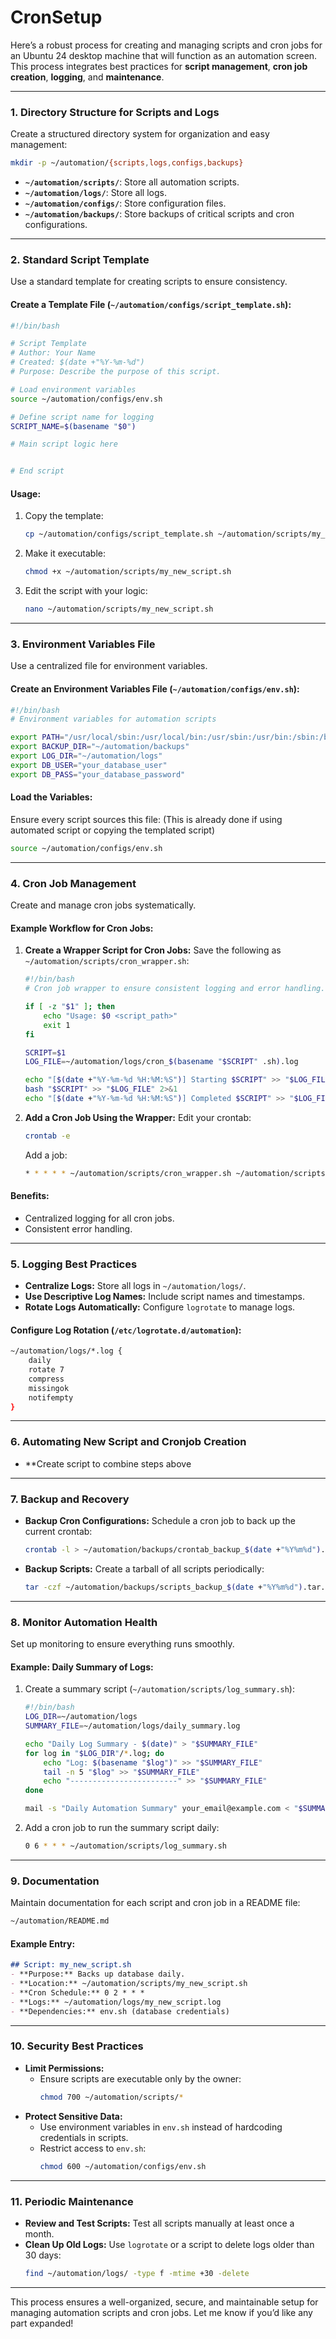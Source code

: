 # CronSetup

Here’s a robust process for creating and managing scripts and cron jobs for an Ubuntu 24 desktop machine that will function as an automation screen. This process integrates best practices for **script management**, **cron job creation**, **logging**, and **maintenance**.

---

### **1. Directory Structure for Scripts and Logs**
Create a structured directory system for organization and easy management:
```bash
mkdir -p ~/automation/{scripts,logs,configs,backups}
```

- **`~/automation/scripts/`**: Store all automation scripts.
- **`~/automation/logs/`**: Store all logs.
- **`~/automation/configs/`**: Store configuration files.
- **`~/automation/backups/`**: Store backups of critical scripts and cron configurations.

---

### **2. Standard Script Template**
Use a standard template for creating scripts to ensure consistency.

#### Create a Template File (`~/automation/configs/script_template.sh`):
```bash
#!/bin/bash

# Script Template
# Author: Your Name
# Created: $(date +"%Y-%m-%d")
# Purpose: Describe the purpose of this script.

# Load environment variables
source ~/automation/configs/env.sh

# Define script name for logging
SCRIPT_NAME=$(basename "$0")

# Main script logic here


# End script

```

#### Usage:
1. Copy the template:
   ```bash
   cp ~/automation/configs/script_template.sh ~/automation/scripts/my_new_script.sh
   ```
2. Make it executable:
   ```bash
   chmod +x ~/automation/scripts/my_new_script.sh
   ```
3. Edit the script with your logic:
   ```bash
   nano ~/automation/scripts/my_new_script.sh
   ```

---

### **3. Environment Variables File**
Use a centralized file for environment variables.

#### Create an Environment Variables File (`~/automation/configs/env.sh`):
```bash
#!/bin/bash
# Environment variables for automation scripts

export PATH="/usr/local/sbin:/usr/local/bin:/usr/sbin:/usr/bin:/sbin:/bin"
export BACKUP_DIR="~/automation/backups"
export LOG_DIR="~/automation/logs"
export DB_USER="your_database_user"
export DB_PASS="your_database_password"
```

#### Load the Variables:
Ensure every script sources this file: (This is already done if using automated script or copying the templated script)
```bash
source ~/automation/configs/env.sh
```

---

### **4. Cron Job Management**
Create and manage cron jobs systematically.

#### Example Workflow for Cron Jobs:
1. **Create a Wrapper Script for Cron Jobs:**
   Save the following as `~/automation/scripts/cron_wrapper.sh`:
   ```bash
   #!/bin/bash
   # Cron job wrapper to ensure consistent logging and error handling.

   if [ -z "$1" ]; then
       echo "Usage: $0 <script_path>"
       exit 1
   fi

   SCRIPT=$1
   LOG_FILE=~/automation/logs/cron_$(basename "$SCRIPT" .sh).log

   echo "[$(date +"%Y-%m-%d %H:%M:%S")] Starting $SCRIPT" >> "$LOG_FILE"
   bash "$SCRIPT" >> "$LOG_FILE" 2>&1
   echo "[$(date +"%Y-%m-%d %H:%M:%S")] Completed $SCRIPT" >> "$LOG_FILE"
   ```

2. **Add a Cron Job Using the Wrapper:**
   Edit your crontab:
   ```bash
   crontab -e
   ```
   Add a job:
   ```bash
   * * * * * ~/automation/scripts/cron_wrapper.sh ~/automation/scripts/my_new_script.sh
   ```

#### Benefits:
- Centralized logging for all cron jobs.
- Consistent error handling.

---

### **5. Logging Best Practices**
- **Centralize Logs:** Store all logs in `~/automation/logs/`.
- **Use Descriptive Log Names:** Include script names and timestamps.
- **Rotate Logs Automatically:**
  Configure `logrotate` to manage logs.

#### Configure Log Rotation (`/etc/logrotate.d/automation`):
```bash
~/automation/logs/*.log {
    daily
    rotate 7
    compress
    missingok
    notifempty
}
```

---

### **6. Automating New Script and Cronjob Creation**
- **Create script to combine steps above

---

### **7. Backup and Recovery**
- **Backup Cron Configurations:**
  Schedule a cron job to back up the current crontab:
  ```bash
  crontab -l > ~/automation/backups/crontab_backup_$(date +"%Y%m%d").txt
  ```
- **Backup Scripts:**
  Create a tarball of all scripts periodically:
  ```bash
  tar -czf ~/automation/backups/scripts_backup_$(date +"%Y%m%d").tar.gz ~/automation/scripts/
  ```

---

### **8. Monitor Automation Health**
Set up monitoring to ensure everything runs smoothly.

#### Example: Daily Summary of Logs:
1. Create a summary script (`~/automation/scripts/log_summary.sh`):
   ```bash
   #!/bin/bash
   LOG_DIR=~/automation/logs
   SUMMARY_FILE=~/automation/logs/daily_summary.log

   echo "Daily Log Summary - $(date)" > "$SUMMARY_FILE"
   for log in "$LOG_DIR"/*.log; do
       echo "Log: $(basename "$log")" >> "$SUMMARY_FILE"
       tail -n 5 "$log" >> "$SUMMARY_FILE"
       echo "------------------------" >> "$SUMMARY_FILE"
   done

   mail -s "Daily Automation Summary" your_email@example.com < "$SUMMARY_FILE"
   ```

2. Add a cron job to run the summary script daily:
   ```bash
   0 6 * * * ~/automation/scripts/log_summary.sh
   ```

---

### **9. Documentation**
Maintain documentation for each script and cron job in a README file:
```bash
~/automation/README.md
```

#### Example Entry:
```markdown
## Script: my_new_script.sh
- **Purpose:** Backs up database daily.
- **Location:** ~/automation/scripts/my_new_script.sh
- **Cron Schedule:** 0 2 * * *
- **Logs:** ~/automation/logs/my_new_script.log
- **Dependencies:** env.sh (database credentials)
```

---

### **10. Security Best Practices**
- **Limit Permissions:**
  - Ensure scripts are executable only by the owner:
    ```bash
    chmod 700 ~/automation/scripts/*
    ```
- **Protect Sensitive Data:**
  - Use environment variables in `env.sh` instead of hardcoding credentials in scripts.
  - Restrict access to `env.sh`:
    ```bash
    chmod 600 ~/automation/configs/env.sh
    ```

---

### **11. Periodic Maintenance**
- **Review and Test Scripts:**
  Test all scripts manually at least once a month.
- **Clean Up Old Logs:**
  Use `logrotate` or a script to delete logs older than 30 days:
  ```bash
  find ~/automation/logs/ -type f -mtime +30 -delete
  ```

---

This process ensures a well-organized, secure, and maintainable setup for managing automation scripts and cron jobs. Let me know if you’d like any part expanded!
